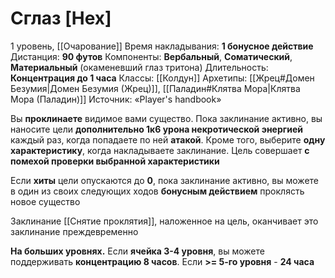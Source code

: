 # Сглаз [Hex]
1 уровень, [[Очарование]]
Время накладывания: **1 бонусное действие**
Дистанция: **90 футов**
Компоненты: **Вербальный**, **Соматический**, **Материальный** (окаменевший глаз тритона)
Длительность: **Концентрация до 1 часа**
Классы: [[Колдун]]
Архетипы: [[Жрец#Домен Безумия|Домен Безумия (Жрец)]], [[Паладин#Клятва Мора|Клятва Мора (Паладин)]]
Источник: «Player's handbook»

Вы **проклинаете** видимое вами существо. Пока заклинание активно, вы наносите цели **дополнительно 1к6 урона некротической энергией** каждый раз, когда попадаете по ней **атакой**. Кроме того, выберите **одну характеристику**, когда накладываете заклинание. Цель совершает **с помехой проверки выбранной характеристики**

Если **хиты** цели опускаются до **0**, пока заклинание активно, вы можете в один из своих следующих ходов **бонусным действием** проклясть новое существо

Заклинание [[Снятие проклятия]], наложенное на цель, оканчивает это заклинание преждевременно

**На больших уровнях.** Если **ячейка 3-4 уровня**, вы можете поддерживать **концентрацию 8 часов**. Если **>= 5-го уровня** -  **24 часа**